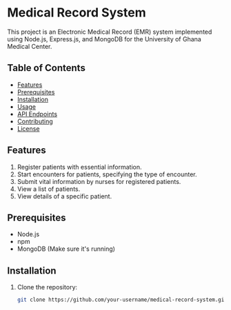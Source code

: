 # Medical Record System

This project is an Electronic Medical Record (EMR) system implemented using Node.js, Express.js, and MongoDB for the University of Ghana Medical Center.

## Table of Contents

- [Features](#features)
- [Prerequisites](#prerequisites)
- [Installation](#installation)
- [Usage](#usage)
- [API Endpoints](#api-endpoints)
- [Contributing](#contributing)
- [License](#license)

## Features

1. Register patients with essential information.
2. Start encounters for patients, specifying the type of encounter.
3. Submit vital information by nurses for registered patients.
4. View a list of patients.
5. View details of a specific patient.

## Prerequisites

- Node.js
- npm
- MongoDB (Make sure it's running)

## Installation

1. Clone the repository:

   ```bash
   git clone https://github.com/your-username/medical-record-system.git
